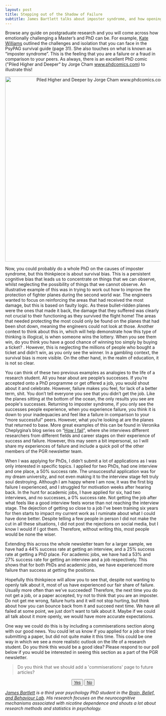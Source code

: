 ```yaml
---
layout: post
title: Stepping out of the Shadow of Failure
subtitle: James Bartlett talks about imposter syndrome, and how opening up about failure can create more realistic expectations of academia.
---
```


Browse any guide on postgraduate research and you will come across how emotionally challenging a Master’s and PhD can be. For example, [Kate Williams](http://www.psypag.co.uk/wp-content/uploads/2015/09/30th-Anniversary-Book.pdf) outlined the challenges and isolation that you can face in the PsyPAG survival guide (page 31). She also touches on what is known as “imposter syndrome”. This is the feeling that you are a failure or a fraud in comparison to your peers. As always, there is an excellent PhD comic ("Piled Higher and Deeper" by Jorge Cham
www.phdcomics.com) to illustrate this!

<center>
  <img src="{{ site.baseurl }}/img/PhD-comic-imposter.png" alt="Piled Higher and Deeper by Jorge Cham
  www.phdcomics.com" width = "600" />
</center>

Now, you could probably do a whole PhD on the causes of imposter syndrome, but this thinkpiece is about survival bias. This is a persistent cognitive bias that leads us to concentrate on things that we can observe, whilst neglecting the possibility of things that we cannot observe. An illustrative example of this was in trying to work out how to improve the protection of fighter planes during the second world war. The engineers wanted to focus on reinforcing the areas that had received the most damage, but this is based on faulty logic. As these bullet-ridden planes were the ones that made it back, the damage that they suffered was clearly not crucial to their functioning as they survived the flight home! The areas that needed protecting the most could only be found on the planes that had been shot down, meaning the engineers could not look at those. Another context to think about this in, which will help demonstrate how this type of thinking is illogical, is when someone wins the lottery. When you see them win, do you think you have a good chance of winning too simply by buying a ticket? . However, this is neglecting the millions of people who bought a ticket and didn’t win, as you only see the winner. In a gambling context, the survival bias is more visible. On the other hand, in the realm of education, it is not so clear.

You can think of these two previous examples as analogies to the life of a research student. All you hear about are people’s successes. If you’re accepted onto a PhD programme or get offered a job, you would shout about it and celebrate. However, failure makes you feel, for lack of a better term, shit. You don’t tell everyone you see that you didn’t get the job. Like the planes sitting at the bottom of the ocean, the only results you see are people's successes. Returning to imposter syndrome, if you only see the successes people experience, when you experience failure, you think it is down to your inadequacies and feel like a failure in comparison to your "more successful" peers. However, what you’re looking at are the planes that returned to base. More great examples of this can be found in Veronika Cheplygina’s blog series on “[How I fail](http://www.veronikach.com/category/how-i-fail/)”, where she interviews different researchers from different fields and career stages on their experience of success and failure. However, this may seem a bit impersonal, so I will share my experiences of failure and include a quick poll of the other members of the PGR newsletter team.

When I was applying for PhDs, I didn’t submit a lot of applications as I was only interested in specific topics. I applied for two PhDs, had one interview and one place, a 50% success rate. The unsuccessful application was for my dream university, and not even making it to the interview stage felt truly soul destroying. Although I am happy where I am now, it was the first big failure I experienced, and I struggled for motivation weeks after hearing back. In the hunt for academic jobs, I have applied for six, had two interviews, and no successes, a 0% success rate. Not getting the job after what feels like a good interview feels worse than not reaching the interview stage. The dejection of getting so close to a job I’ve been training six years for then starts to impact my current work as I ruminate about what I could have done better. Despite telling a few people in person I did not make the cut in all these situations, I did not post the rejections on social media, but I know I would if I got them. Therefore, without writing this, most people would be none the wiser.

Extending this across the whole newsletter team for a larger sample, we have had a 44% success rate at getting an interview, and a 25% success rate at getting a PhD place. For academic jobs, we have had a 53% and 27% success rate for getting an interview and a job respectively. This shows that for both PhDs and academic jobs, we have experienced more failure than success at getting the positions.

Hopefully this thinkpiece will allow you to see that, despite not wanting to openly talk about it, most of us have experienced our fair share of failure. Usually more often than we’ve succeeded! Therefore, the next time you do not get a job, or a paper accepted, try not to think that you are an imposter. Do not get me wrong, failure hurts and it will not stop hurting, but think about how you can bounce back from it and succeed next time. We have all failed at some point, we just don’t want to talk about it. Maybe if we could all talk about it more openly, we would have more accurate expectations.

One way we could do this is by including a commiserations section along with our good news. You could let us know if you applied for a job or tried submitting a paper, but did not quite make it this time. This could be one way in which we see a more realistic outlook on the life of a research student. Do you think this would be a good idea? Please respond to our poll below if you would be interested in seeing this section as a part of the PGR newsletter.

> Do you think that we should add a 'commiserations' page to future articles?

<center>
<button label="FailYes"> <a href="https://hls-pgr-newsletter.github.io/HLS-PGR-newsletter.github.io/CommiserationsYes/"> Yes </a> </button>
<button label="FailNo"> <a href="https://hls-pgr-newsletter.github.io/HLS-PGR-newsletter.github.io/CommiserationsNo/"> No </a> </button>
</center>


*[James Bartlett](http://www.coventry.ac.uk/research/research-directories/researchers/james-bartlett/) is a third year psychology PhD student in the [Brain, Belief, and Behaviour Lab](http://www.coventry.ac.uk/research/areas-of-research/advances-in-behavioural-science/brain-belief-and-behaviour-research/). His research focuses on the neurocognitive mechanisms associated with nicotine dependence and shouts a lot about research methods and statistics in psychology.*
